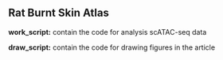 ## Rat Burnt Skin Atlas
**work_script:** contain the code for analysis scATAC-seq data  

**draw_script:** contain the code for drawing  figures in the article
